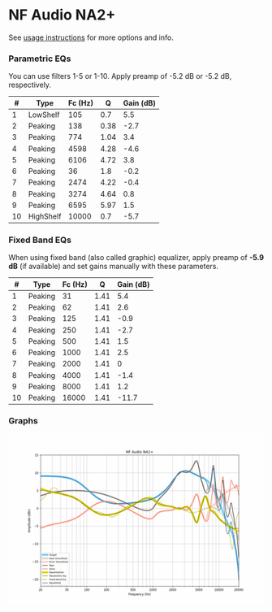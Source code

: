 # NF Audio NA2+
See [usage instructions](https://github.com/jaakkopasanen/AutoEq#usage) for more options and info.

### Parametric EQs
You can use filters 1-5 or 1-10. Apply preamp of -5.2 dB or -5.2 dB, respectively.

|   # | Type      |   Fc (Hz) |    Q |   Gain (dB) |
|-----|-----------|-----------|------|-------------|
|   1 | LowShelf  |       105 | 0.7  |         5.5 |
|   2 | Peaking   |       138 | 0.38 |        -2.7 |
|   3 | Peaking   |       774 | 1.04 |         3.4 |
|   4 | Peaking   |      4598 | 4.28 |        -4.6 |
|   5 | Peaking   |      6106 | 4.72 |         3.8 |
|   6 | Peaking   |        36 | 1.8  |        -0.2 |
|   7 | Peaking   |      2474 | 4.22 |        -0.4 |
|   8 | Peaking   |      3274 | 4.64 |         0.8 |
|   9 | Peaking   |      6595 | 5.97 |         1.5 |
|  10 | HighShelf |     10000 | 0.7  |        -5.7 |

### Fixed Band EQs
When using fixed band (also called graphic) equalizer, apply preamp of **-5.9 dB** (if available) and set gains manually with these parameters.

|   # | Type    |   Fc (Hz) |    Q |   Gain (dB) |
|-----|---------|-----------|------|-------------|
|   1 | Peaking |        31 | 1.41 |         5.4 |
|   2 | Peaking |        62 | 1.41 |         2.6 |
|   3 | Peaking |       125 | 1.41 |        -0.9 |
|   4 | Peaking |       250 | 1.41 |        -2.7 |
|   5 | Peaking |       500 | 1.41 |         1.5 |
|   6 | Peaking |      1000 | 1.41 |         2.5 |
|   7 | Peaking |      2000 | 1.41 |         0   |
|   8 | Peaking |      4000 | 1.41 |        -1.4 |
|   9 | Peaking |      8000 | 1.41 |         1.2 |
|  10 | Peaking |     16000 | 1.41 |       -11.7 |

### Graphs
![](./NF%20Audio%20NA2+.png)
